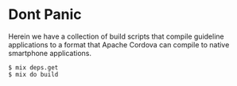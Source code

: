 Dont Panic
=========

Herein we have a collection of build scripts that compile guideline applications to a 
format that Apache Cordova can compile to native smartphone applications. 

    $ mix deps.get
    $ mix do build

